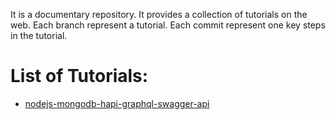 It is a documentary repository.
It provides a collection of tutorials on the web.
Each branch represent a tutorial.
Each commit represent one key steps in the tutorial.

# List of Tutorials:
* [nodejs-mongodb-hapi-graphql-swagger-api](../../tree/nodejs-mongodb-hapi-graphql-swagger-api)
